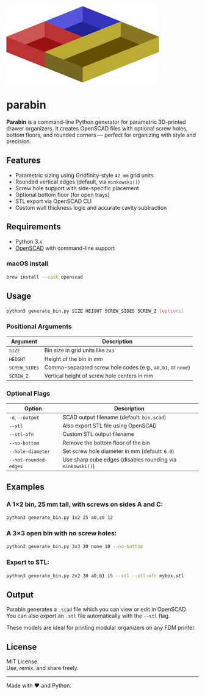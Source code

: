 <span align="left">
  <img src="logo.svg" width="400" alt="parabin logo">
</span>

# parabin

**Parabin** is a command-line Python generator for parametric 3D-printed drawer organizers. It creates OpenSCAD files with optional screw holes, bottom floors, and rounded corners — perfect for organizing with style and precision.

## Features

- Parametric sizing using Gridfinity-style `42 mm` grid units  
- Rounded vertical edges (default, via `minkowski()`)  
- Screw hole support with side-specific placement  
- Optional bottom floor (for open trays)  
- STL export via OpenSCAD CLI  
- Custom wall thickness logic and accurate cavity subtraction  

## Requirements

- Python 3.x  
- [OpenSCAD](https://openscad.org/) with command-line support

### macOS install

```bash
brew install --cask openscad
```

## Usage

```bash
python3 generate_bin.py SIZE HEIGHT SCREW_SIDES SCREW_Z [options]
```

### Positional Arguments

| Argument       | Description                                                   |
|----------------|---------------------------------------------------------------|
| `SIZE`         | Bin size in grid units like `2x3`                              |
| `HEIGHT`       | Height of the bin in mm                                        |
| `SCREW_SIDES`  | Comma-separated screw hole codes (e.g., `a0,b1`, or `none`)    |
| `SCREW_Z`      | Vertical height of screw hole centers in mm                   |

### Optional Flags

| Option                 | Description                                             |
|------------------------|---------------------------------------------------------|
| `-o`, `--output`       | SCAD output filename (default: `bin.scad`)              |
| `--stl`                | Also export STL file using OpenSCAD                     |
| `--stl-ofn`            | Custom STL output filename                              |
| `--no-bottom`          | Remove the bottom floor of the bin                      |
| `--hole-diameter`      | Set screw hole diameter in mm (default: `6.0`)          |
| `--not-rounded-edges`  | Use sharp cube edges (disables rounding via `minkowski()`) |

## Examples

### A 1×2 bin, 25 mm tall, with screws on sides A and C:

```bash
python3 generate_bin.py 1x2 25 a0,c0 12
```

### A 3×3 open bin with no screw holes:

```bash
python3 generate_bin.py 3x3 20 none 10 --no-bottom
```

### Export to STL:

```bash
python3 generate_bin.py 2x2 30 a0,b1 15 --stl --stl-ofn mybox.stl
```

## Output

Parabin generates a `.scad` file which you can view or edit in OpenSCAD.  
You can also export an `.stl` file automatically with the `--stl` flag.

These models are ideal for printing modular organizers on any FDM printer.

## License

MIT License.  
Use, remix, and share freely.

---

Made with ❤️ and Python.

